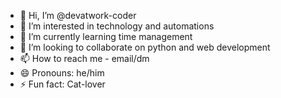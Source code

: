 - 👋 Hi, I’m @devatwork-coder
- 👀 I’m interested in technology and automations
- 🌱 I’m currently learning time management
- 💞️ I’m looking to collaborate on python and web development
- 📫 How to reach me - email/dm
- 😄 Pronouns: he/him
- ⚡ Fun fact: Cat-lover

<!---
devatwork-coder/devatwork-coder is a ✨ special ✨ repository because its `README.md` (this file) appears on your GitHub profile.
You can click the Preview link to take a look at your changes.
--->
